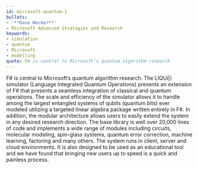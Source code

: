 ```yaml
---
id: microsoft-quantum-1
bullets:
- '**Dave Wecker**'
- Microsoft Advanced Strategies and Research
keywords:
- simulation
- quantum
- Microsoft
- modelling
quote: F# is central to Microsoft’s quantum algorithm research
---
```

F# is central to Microsoft’s quantum algorithm research. The LIQUi|⟩ simulator (Language
Integrated Quantum Operations) presents an extension of F# that presents a
seamless integration of classical and quantum operations. The scale and efficiency
of the simulator allows it to handle among the largest entangled
systems of qubits (quantum bits) ever modeled utilizing a targeted linear algebra package
written entirely in F#. In addition, the modular architecture allows users to
easily extend the system in any desired research direction. The base library is
well over 20,000 lines of code and implements a wide range of modules including
circuits, molecular modeling, spin-glass systems, quantum error correction, machine
learning, factoring and many others. The system runs in client, server and cloud
environments. It is also designed to be used as an educational tool and we have
found that bringing new users up to speed is a quick and painless process.
